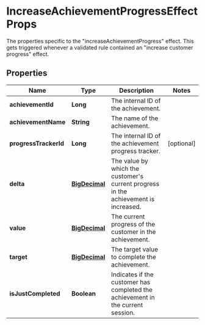 

# IncreaseAchievementProgressEffectProps

The properties specific to the \"increaseAchievementProgress\" effect. This gets triggered whenever a validated rule contained an \"increase customer progress\" effect.
## Properties

Name | Type | Description | Notes
------------ | ------------- | ------------- | -------------
**achievementId** | **Long** | The internal ID of the achievement. | 
**achievementName** | **String** | The name of the achievement. | 
**progressTrackerId** | **Long** | The internal ID of the achievement progress tracker. |  [optional]
**delta** | [**BigDecimal**](BigDecimal.md) | The value by which the customer&#39;s current progress in the achievement is increased. | 
**value** | [**BigDecimal**](BigDecimal.md) | The current progress of the customer in the achievement. | 
**target** | [**BigDecimal**](BigDecimal.md) | The target value to complete the achievement. | 
**isJustCompleted** | **Boolean** | Indicates if the customer has completed the achievement in the current session. | 



